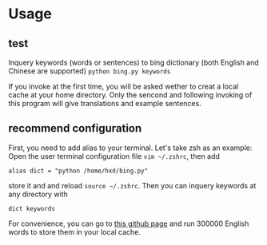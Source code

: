 # Usage

## test
Inquery keywords (words or sentences) to bing dictionary (both English and Chinese are supported)
`python bing.py keywords`

If you invoke at the first time, you will be asked wether to creat a local cache at your home directory. Only the sencond and following invoking of this program will give translations and example sentences.

## recommend configuration 
First, you need to add alias to your terminal. Let's take zsh as an example: 
Open the user terminal configuration file `vim ~/.zshrc`, then add
```
alias dict = "python /home/hxd/bing.py"
```
store it and and reload `source ~/.zshrc`. Then you can inquery keywords at any directory with
```
dict keywords
```

For convenience, you can go to [this github page](https://github.com/first20hours/google-10000-english) and run 300000 English words to store them in your local cache.